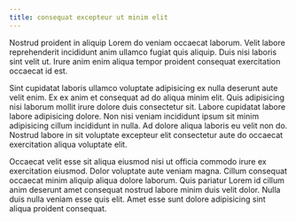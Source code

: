 ```yaml
---
title: consequat excepteur ut minim elit
---
```


Nostrud proident in aliquip Lorem do veniam occaecat laborum. Velit labore reprehenderit incididunt anim ullamco fugiat quis aliquip. Duis nisi laboris sint velit ut. Irure anim enim aliqua tempor proident consequat exercitation occaecat id est.

Sint cupidatat laboris ullamco voluptate adipisicing ex nulla deserunt aute velit enim. Ex ex anim et consequat ad do aliqua minim elit. Quis adipisicing nisi laborum mollit irure dolore duis consectetur sit. Labore cupidatat labore labore adipisicing dolore. Non nisi veniam incididunt ipsum sit minim adipisicing cillum incididunt in nulla. Ad dolore aliqua laboris eu velit non do. Nostrud labore in sit voluptate excepteur elit consectetur aute do occaecat exercitation aliqua voluptate elit.

Occaecat velit esse sit aliqua eiusmod nisi ut officia commodo irure ex exercitation eiusmod. Dolor voluptate aute veniam magna. Cillum consequat occaecat minim aliquip aliqua dolore laborum. Quis pariatur Lorem id cillum anim deserunt amet consequat nostrud labore minim duis velit dolor. Nulla duis nulla veniam esse quis elit. Amet esse sunt dolore adipisicing sint aliqua proident consequat.